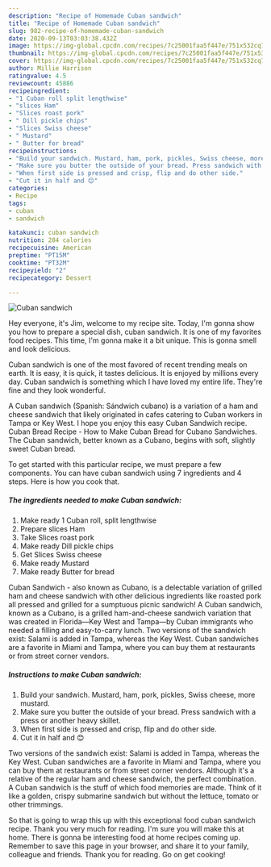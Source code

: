 ```yaml
---
description: "Recipe of Homemade Cuban sandwich"
title: "Recipe of Homemade Cuban sandwich"
slug: 982-recipe-of-homemade-cuban-sandwich
date: 2020-09-13T03:03:38.432Z
image: https://img-global.cpcdn.com/recipes/7c25001faa5f447e/751x532cq70/cuban-sandwich-recipe-main-photo.jpg
thumbnail: https://img-global.cpcdn.com/recipes/7c25001faa5f447e/751x532cq70/cuban-sandwich-recipe-main-photo.jpg
cover: https://img-global.cpcdn.com/recipes/7c25001faa5f447e/751x532cq70/cuban-sandwich-recipe-main-photo.jpg
author: Millie Harrison
ratingvalue: 4.5
reviewcount: 45886
recipeingredient:
- "1 Cuban roll split lengthwise"
- "slices Ham"
- "Slices roast pork"
- " Dill pickle chips"
- "Slices Swiss cheese"
- " Mustard"
- " Butter for bread"
recipeinstructions:
- "Build your sandwich. Mustard, ham, pork, pickles, Swiss cheese, more mustard."
- "Make sure you butter the outside of your bread. Press sandwich with a press or another heavy skillet."
- "When first side is pressed and crisp, flip and do other side."
- "Cut it in half and 😊"
categories:
- Recipe
tags:
- cuban
- sandwich

katakunci: cuban sandwich 
nutrition: 284 calories
recipecuisine: American
preptime: "PT15M"
cooktime: "PT32M"
recipeyield: "2"
recipecategory: Dessert

---
```



![Cuban sandwich](https://img-global.cpcdn.com/recipes/7c25001faa5f447e/751x532cq70/cuban-sandwich-recipe-main-photo.jpg)

Hey everyone, it's Jim, welcome to my recipe site. Today, I'm gonna show you how to prepare a special dish, cuban sandwich. It is one of my favorites food recipes. This time, I'm gonna make it a bit unique. This is gonna smell and look delicious.

Cuban sandwich is one of the most favored of recent trending meals on earth. It is easy, it is quick, it tastes delicious. It is enjoyed by millions every day. Cuban sandwich is something which I have loved my entire life. They're fine and they look wonderful.

A Cuban sandwich (Spanish: Sándwich cubano) is a variation of a ham and cheese sandwich that likely originated in cafes catering to Cuban workers in Tampa or Key West. I hope you enjoy this easy Cuban Sandwich recipe. Cuban Bread Recipe - How to Make Cuban Bread for Cubano Sandwiches. The Cuban sandwich, better known as a Cubano, begins with soft, slightly sweet Cuban bread.


To get started with this particular recipe, we must prepare a few components. You can have cuban sandwich using 7 ingredients and 4 steps. Here is how you cook that.

<!--inarticleads1-->

##### The ingredients needed to make Cuban sandwich:

1. Make ready 1 Cuban roll, split lengthwise
1. Prepare slices Ham
1. Take Slices roast pork
1. Make ready  Dill pickle chips
1. Get Slices Swiss cheese
1. Make ready  Mustard
1. Make ready  Butter for bread


Cuban Sandwich - also known as Cubano, is a delectable variation of grilled ham and cheese sandwich with other delicious ingredients like roasted pork all pressed and grilled for a sumptuous picnic sandwich! A Cuban sandwich, known as a Cubano, is a grilled ham-and-cheese sandwich variation that was created in Florida—Key West and Tampa—by Cuban immigrants who needed a filling and easy-to-carry lunch. Two versions of the sandwich exist: Salami is added in Tampa, whereas the Key West. Cuban sandwiches are a favorite in Miami and Tampa, where you can buy them at restaurants or from street corner vendors. 

<!--inarticleads2-->

##### Instructions to make Cuban sandwich:

1. Build your sandwich. Mustard, ham, pork, pickles, Swiss cheese, more mustard.
1. Make sure you butter the outside of your bread. Press sandwich with a press or another heavy skillet.
1. When first side is pressed and crisp, flip and do other side.
1. Cut it in half and 😊


Two versions of the sandwich exist: Salami is added in Tampa, whereas the Key West. Cuban sandwiches are a favorite in Miami and Tampa, where you can buy them at restaurants or from street corner vendors. Although it&#39;s a relative of the regular ham and cheese sandwich, the perfect combination. A Cuban sandwich is the stuff of which food memories are made. Think of it like a golden, crispy submarine sandwich but without the lettuce, tomato or other trimmings. 

So that is going to wrap this up with this exceptional food cuban sandwich recipe. Thank you very much for reading. I'm sure you will make this at home. There is gonna be interesting food at home recipes coming up. Remember to save this page in your browser, and share it to your family, colleague and friends. Thank you for reading. Go on get cooking!

